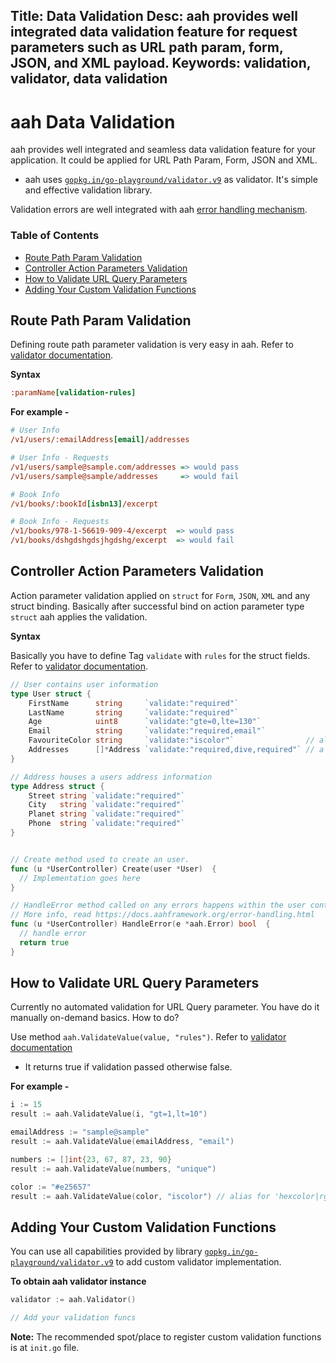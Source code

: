 Title: Data Validation
Desc: aah provides well integrated data validation feature for request parameters such as URL path param, form, JSON, and XML payload.
Keywords: validation, validator, data validation
---
# aah Data Validation

aah provides well integrated and seamless data validation feature for your application. It could be applied for URL Path Param, Form, JSON and XML.

  * aah uses [`gopkg.in/go-playground/validator.v9`](https://github.com/go-playground/validator) as validator. It's simple and effective validation library.

Validation errors are well integrated with aah [error handling mechanism](/error-handling.html).

### Table of Contents

  * [Route Path Param Validation](#route-path-param-validation)
  * [Controller Action Parameters Validation](#controller-action-parameters-validation)
  * [How to Validate URL Query Parameters](#how-to-validate-url-query-parameters)
  * [Adding Your Custom Validation Functions](#adding-your-custom-validation-functions)

## Route Path Param Validation

Defining route path parameter validation is very easy in aah. Refer to [validator documentation](https://godoc.org/gopkg.in/go-playground/validator.v9).

**Syntax**

```cfg
:paramName[validation-rules]
```

**For example -**

```cfg
# User Info
/v1/users/:emailAddress[email]/addresses

# User Info - Requests
/v1/users/sample@sample.com/addresses => would pass
/v1/users/sample@sample/addresses     => would fail

# Book Info
/v1/books/:bookId[isbn13]/excerpt

# Book Info - Requests
/v1/books/978-1-56619-909-4/excerpt  => would pass
/v1/books/dshgdshgdsjhgdshg/excerpt  => would fail
```

## Controller Action Parameters Validation

Action parameter validation applied on `struct` for `Form`, `JSON`, `XML` and any struct binding. Basically after successful bind on action parameter type `struct` aah applies the validation.

**Syntax**

Basically you have to define Tag `validate` with `rules` for the struct fields. Refer to [validator documentation](https://godoc.org/gopkg.in/go-playground/validator.v9).

```go
// User contains user information
type User struct {
	FirstName      string     `validate:"required"`
	LastName       string     `validate:"required"`
	Age            uint8      `validate:"gte=0,lte=130"`
	Email          string     `validate:"required,email"`
	FavouriteColor string     `validate:"iscolor"`                // alias for 'hexcolor|rgb|rgba|hsl|hsla'
	Addresses      []*Address `validate:"required,dive,required"` // a person can have a home and cottage...
}

// Address houses a users address information
type Address struct {
	Street string `validate:"required"`
	City   string `validate:"required"`
	Planet string `validate:"required"`
	Phone  string `validate:"required"`
}


// Create method used to create an user.
func (u *UserController) Create(user *User)  {
  // Implementation goes here
}

// HandleError method called on any errors happens within the user controller.
// More info, read https://docs.aahframework.org/error-handling.html
func (u *UserController) HandleError(e *aah.Error) bool  {
  // handle error
  return true
}
```

## How to Validate URL Query Parameters

Currently no automated validation for URL Query parameter. You have do it manually on-demand basics. How to do?

Use method `aah.ValidateValue(value, "rules")`. Refer to [validator documentation](https://godoc.org/gopkg.in/go-playground/validator.v9)

  * It returns true if validation passed otherwise false.

**For example -**

```go
i := 15
result := aah.ValidateValue(i, "gt=1,lt=10")

emailAddress := "sample@sample"
result := aah.ValidateValue(emailAddress, "email")

numbers := []int{23, 67, 87, 23, 90}
result := aah.ValidateValue(numbers, "unique")

color := "#e25657"
result := aah.ValidateValue(color, "iscolor") // alias for 'hexcolor|rgb|rgba|hsl|hsla'
```

## Adding Your Custom Validation Functions

You can use all capabilities provided by library [`gopkg.in/go-playground/validator.v9`](https://github.com/go-playground/validator) to add custom validator implementation.

**To obtain aah validator instance**

```go
validator := aah.Validator()

// Add your validation funcs
```

<div class="alert alert-info-blue">
<p><strong>Note:</strong> The recommended spot/place to register custom validation functions is at <code>init.go</code> file.</p>
</div>
